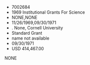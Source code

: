 * 7002684
* 1969 Institutional Grants For Science
* NONE,NONE
* 11/26/1969,09/30/1971
*  . None, Cornell University
* Standard Grant
*   name not available
* 09/30/1971
* USD 414,467.00

NONE